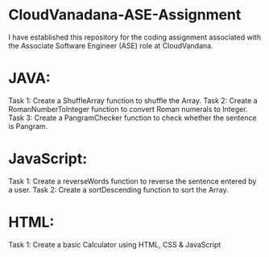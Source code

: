 # CloudVanadana-ASE-Assignment
I have established this repository for the coding assignment associated with the Associate Software Engineer (ASE) role at CloudVandana.

# JAVA:

Task 1: Create a ShuffleArray function to shuffle the Array.
Task 2: Create a RomanNumberToInteger function to convert Roman numerals to Integer.
Task 3: Create a PangramChecker function to check whether the sentence is Pangram.

# JavaScript:

Task 1: Create a reverseWords function to reverse the sentence entered by a user.
Task 2: Create a sortDescending function to sort the Array.

# HTML:

Task 1: Create a basic Calculator using HTML, CSS & JavaScript

